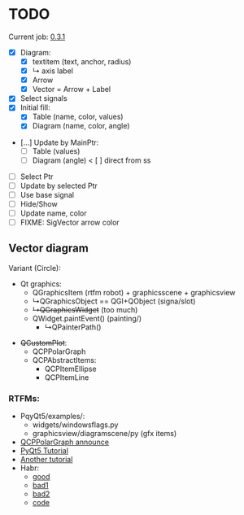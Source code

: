 # TODO

Current job: [0.3.1](https://github.com/tieugene/iosc.py/milestone/13)

- [x] Diagram:
  + [x] textitem (text, anchor, radius)
  + [x] &rdsh; axis label
  + [x] Arrow
  + [x] Vector = Arrow + Label
- [x] Select signals
- [x] Initial fill:
    + [x] Table (name, color, values)
    + [x] Diagram (name, color, angle)
- […] Update by MainPtr:
    + [ ] Table (values)
    + [ ] Diagram (angle) < [ ] direct from ss
- [ ] Select Ptr
- [ ] Update by selected Ptr
- [ ] Use base signal
- [ ] Hide/Show
- [ ] Update name, color
- [ ] FIXME: SigVector arrow color

## Vector diagram

Variant (Circle):

+ Qt graphics:
  + QGraphicsItem (rtfm robot) + graphicsscene + graphicsview
  + &rdsh;QGraphicsObject == QGI+QObject (signa/slot)
  + ~~&rdsh;QGraphicsWidget~~ (too much)
  + QWidget.paintEvent() (painting/)
    + &rdsh;QPainterPath()
- ~~QCustomPlot~~:
  + QCPPolarGraph
  + QCPAbstractItems:
    * QCPItemEllipse
    * QCPItemLine

### RTFMs:

- PqyQt5/examples/:
  + widgets/windowsflags.py
  + graphicsview/diagramscene/py (gfx items)
- [QCPPolarGraph announce](https://www.qcustomplot.com/index.php/news)
- [PyQt5 Tutorial](https://www.pythonguis.com/pyqt5-tutorial/)
- [Another tutorial](https://www.bogotobogo.com/Qt/)
- Habr:
  + [good](https://habr.com/ru/post/182142/)
  + [bad1](https://habr.com/ru/post/182614/)
  + [bad2](https://habr.com/ru/post/183432/)
  + [code](https://github.com/DancingOnWater/GraphicsScenePlot)
